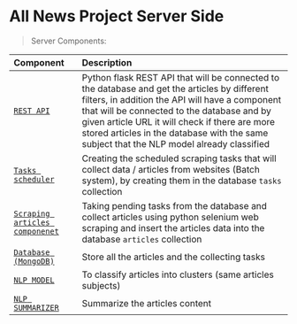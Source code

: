 # All News Project Server Side

> Server Components:

| Component                                      | Description                                                                                                                                                                                                                                                                                                                                   |
|:-----------------------------------------------|:----------------------------------------------------------------------------------------------------------------------------------------------------------------------------------------------------------------------------------------------------------------------------------------------------------------------------------------------|
| [```REST API```](api)                          | Python flask REST API that will be connected to the database and get the articles by different filters, in addition the API will have a component that will be connected to the database and by given article URL it will check if there are more stored articles in the database with the same subject that the NLP model already classified |
| [```Tasks scheduler```](scheduler)             | Creating the scheduled scraping tasks that will collect data / articles from websites (Batch system), by creating them in the database ```tasks``` collection                                                                                                                                                                                 |
| [```Scraping articles componenet```](scrapers) | Taking pending tasks from the database and collect articles using python selenium web scraping and insert the articles data into the database ```articles``` collection                                                                                                                                                                       |
| [```Database (MongoDB)```](db_utils)           | Store all the articles and the collecting tasks                                                                                                                                                                                                                                                                                               |
| [```NLP MODEL```](nlp_models)                  | To classify articles into clusters (same articles subjects)                                                                                                                                                                                                                                                                                   |
| [```NLP SUMMARIZER```](nlp_models)             | Summarize the articles content                                                                                                                                                                                                                                                                                                                |
